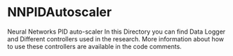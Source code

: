 # NNPIDAutoscaler
Neural Networks PID auto-scaler
In this Directory you can find Data Logger and Different controllers used in the research.
More information about how to use these controllers are available in the code comments. 
